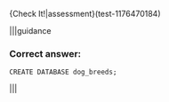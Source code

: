 {Check It!|assessment}(test-1176470184)


|||guidance
### Correct answer:

`CREATE DATABASE dog_breeds;`

|||
